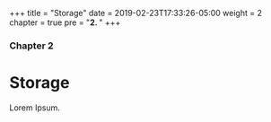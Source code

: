 +++
title = "Storage"
date = 2019-02-23T17:33:26-05:00
weight = 2
chapter = true
pre = "<b>2. </b>"
+++

### Chapter 2

# Storage

Lorem Ipsum.